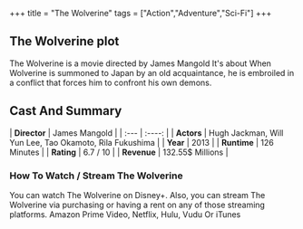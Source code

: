 +++
title = "The Wolverine"
tags = ["Action","Adventure","Sci-Fi"]
+++
## The Wolverine plot
The Wolverine is a movie directed by James Mangold It's about When Wolverine is summoned to Japan by an old acquaintance, he is embroiled in a conflict that forces him to confront his own demons.
## Cast And Summary
| **Director**      | James Mangold |
    | :---        |    :----:   |
    |  **Actors** | Hugh Jackman, Will Yun Lee, Tao Okamoto, Rila Fukushima |
    | **Year**   | 2013    |
    |  **Runtime** | 126 Minutes |
    |  **Rating** | 6.7 / 10 | 
    |  **Revenue** | 132.55$ Millions |
### How To Watch / Stream The Wolverine
You can watch The Wolverine on Disney+.
Also, you can stream The Wolverine via purchasing or having a rent on any of those streaming platforms.
Amazon Prime Video, Netflix, Hulu, Vudu Or iTunes